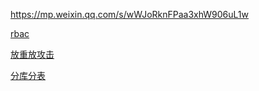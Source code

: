 https://mp.weixin.qq.com/s/wWJoRknFPaa3xhW906uL1w


[rbac](https://yuerblog.cc/2018/05/02/resource-based-access-control/)


[放重放攻击](https://blog.csdn.net/koastal/article/details/53456696)

[分库分表](https://juejin.im/entry/5bf751b1e51d4541902f5f4f?utm_source=gold_browser_extension)